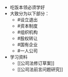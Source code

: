 - 吃饭本领必须学好
- 大致分为以下部分：
	- #设立退出
	- #资本制度
	- #组织机构
	- #股权转让
	- #国有企业
	- #一人公司
- 学习资料
	- [[公司法修订草案]]
	- [[公司法前言问题研究]]